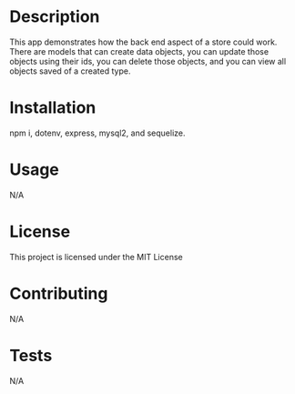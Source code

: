 
# Description
This app demonstrates how the back end aspect of a store could work. There are models that can create data objects, you can update those objects using their ids, you can delete those objects, and you can view all objects saved of a created type.

# Installation
npm i, dotenv, express, mysql2, and sequelize.

# Usage
N/A

# License
This project is licensed under the MIT License

# Contributing
N/A

# Tests
N/A